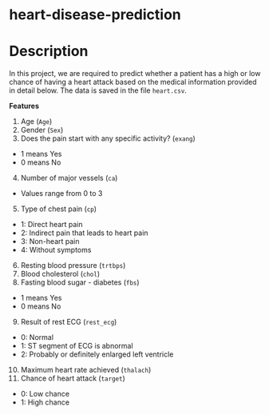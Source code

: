 # heart-disease-prediction

# Description

In this project, we are required to predict whether a patient has a high or low chance of having a heart attack based on the medical information provided in detail below. The data is saved in the file `heart.csv`.

**Features**
1. Age (`Age`)
2. Gender (`Sex`)
3. Does the pain start with any specific activity? (`exang`)
  - 1 means Yes
  - 0 means No
4. Number of major vessels (`ca`)
  - Values range from 0 to 3
5. Type of chest pain (`cp`)
  - 1: Direct heart pain
  - 2: Indirect pain that leads to heart pain
  - 3: Non-heart pain
  - 4: Without symptoms
6. Resting blood pressure (`trtbps`)
7. Blood cholesterol (`chol`)
8. Fasting blood sugar - diabetes (`fbs`)
  - 1 means Yes
  - 0 means No
9. Result of rest ECG (`rest_ecg`)
  - 0: Normal
  - 1: ST segment of ECG is abnormal
  - 2: Probably or definitely enlarged left ventricle
10. Maximum heart rate achieved (`thalach`)
11. Chance of heart attack (`target`)
  - 0: Low chance
  - 1: High chance
